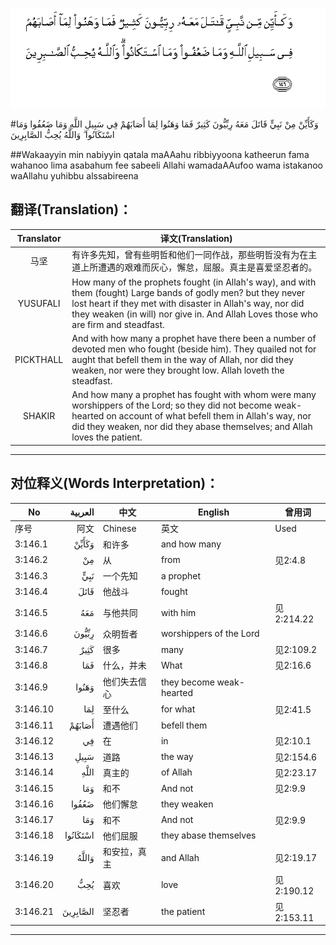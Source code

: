 ![003:146](images/003_146.gif)

#وَكَأَيِّنْ مِنْ نَبِيٍّ قَاتَلَ مَعَهُ رِبِّيُّونَ كَثِيرٌ فَمَا وَهَنُوا لِمَا أَصَابَهُمْ فِي سَبِيلِ اللَّهِ وَمَا ضَعُفُوا وَمَا اسْتَكَانُوا ۗ وَاللَّهُ يُحِبُّ الصَّابِرِينَ 

##Wakaayyin min nabiyyin qatala maAAahu ribbiyyoona katheerun fama wahanoo lima asabahum fee sabeeli Allahi wamadaAAufoo wama istakanoo waAllahu yuhibbu alssabireena 

## 翻译(Translation)：

| Translator | 译文(Translation)                                            |
| :--------: | ------------------------------------------------------------ |
|    马坚    | 有许多先知，曾有些明哲和他们一同作战，那些明哲没有为在主道上所遭遇的艰难而灰心，懈怠，屈服。真主是喜爱坚忍者的。 |
|  YUSUFALI  | How many of the prophets fought (in Allah's way), and with them (fought) Large bands of godly men? but they never lost heart if they met with disaster in Allah's way, nor did they weaken (in will) nor give in. And Allah Loves those who are firm and steadfast. |
| PICKTHALL  | And with how many a prophet have there been a number of devoted men who fought (beside him). They quailed not for aught that befell them in the way of Allah, nor did they weaken, nor were they brought low. Allah loveth the steadfast. |
|   SHAKIR   | And how many a prophet has fought with whom were many worshippers of the Lord; so they did not become weak-hearted on account of what befell them in Allah's way, nor did they weaken, nor did they abase themselves; and Allah loves the patient. |

---

## 对位释义(Words Interpretation)：

| No   | العربية | 中文    | English | 曾用词 |
| ---- | ------: | ------- | ------- | ------ |
| 序号 |    阿文 | Chinese | 英文    | Used   |
| 3:146.1  | وَكَأَيِّنْ    | 和许多       | and how many             |            |
| 3:146.2  | مِنْ       | 从           | from                     | 见2:4.8    |
| 3:146.3  | نَبِيٍّ      | 一个先知     | a prophet                |            |
| 3:146.4  | قَاتَلَ     | 他战斗       | fought                   |            |
| 3:146.5  | مَعَهُ      | 与他共同     | with him                 | 见2:214.22 |
| 3:146.6  | رِبِّيُّونَ    | 众明哲者     | worshippers of the Lord  |            |
| 3:146.7  | كَثِيرٌ     | 很多         | many                     | 见2:109.2  |
| 3:146.8  | فَمَا      | 什么，并未   | What                     | 见2:16.6   |
| 3:146.9  | وَهَنُوا    | 他们失去信心 | they become weak-hearted |            |
| 3:146.10 | لِمَا      | 至什么       | for what                 | 见2:41.5   |
| 3:146.11 | أَصَابَهُمْ   | 遭遇他们     | befell them              |            |
| 3:146.12 | فِي       | 在           | in                       | 见2:10.1   |
| 3:146.13 | سَبِيلِ     | 道路         | the way                  | 见2:154.6  |
| 3:146.14 |     اللَّهِ | 真主的       | of Allah                 | 见2:23.17  |
| 3:146.15 | وَمَا      | 和不         | And not                  | 见2:9.9    |
| 3:146.16 | ضَعُفُوا    | 他们懈怠     | they weaken              |            |
| 3:146.17 | وَمَا      | 和不         | And not                  | 见2:9.9    |
| 3:146.18 | اسْتَكَانُوا | 他们屈服     | they abase themselves    |            |
| 3:146.19 | وَاللَّهُ    | 和安拉，真主 | and Allah                | 见2:19.17  |
| 3:146.20 | يُحِبُّ      | 喜欢         | love                     | 见2:190.12 |
| 3:146.21 | الصَّابِرِينَ | 坚忍者       | the patient              | 见2:153.11 |

---
